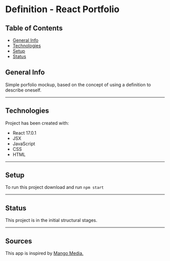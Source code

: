 # Definition - React Portfolio

## Table of Contents
- [General Info](###General-Info)
- [Technologies](#Technologies)
- [Setup](#Setup)
- [Status](#Status)

## General Info
Simple porfolio mockup, based on the concept of using a definition to describe oneself.
***

## Technologies
Project has been created with:
- React 17.0.1
- JSX
- JavaScript
- CSS
- HTML
***

## Setup
To run this project download and run `npm start`
***

## Status
This project is in the initial structural stages.
***

## Sources
This app is inspired by [Mango Media.](www.mango-media.edu)
